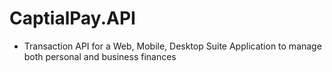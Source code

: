 # CaptialPay.API
* Transaction API for a Web, Mobile, Desktop Suite Application to manage both personal and business finances

